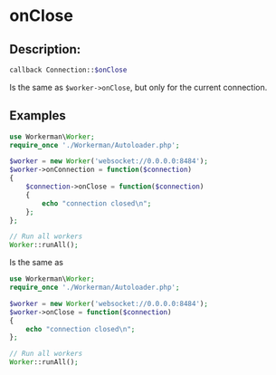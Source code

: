 # onClose
## Description:
```php
callback Connection::$onClose
```

Is the same as ```$worker->onClose```, but only for the current connection.

## Examples

```php
use Workerman\Worker;
require_once './Workerman/Autoloader.php';

$worker = new Worker('websocket://0.0.0.0:8484');
$worker->onConnection = function($connection)
{
    $connection->onClose = function($connection)
    {
        echo "connection closed\n";
    };
};

// Run all workers
Worker::runAll();
```

Is the same as

```php
use Workerman\Worker;
require_once './Workerman/Autoloader.php';

$worker = new Worker('websocket://0.0.0.0:8484');
$worker->onClose = function($connection)
{
    echo "connection closed\n";
};

// Run all workers
Worker::runAll();
```
